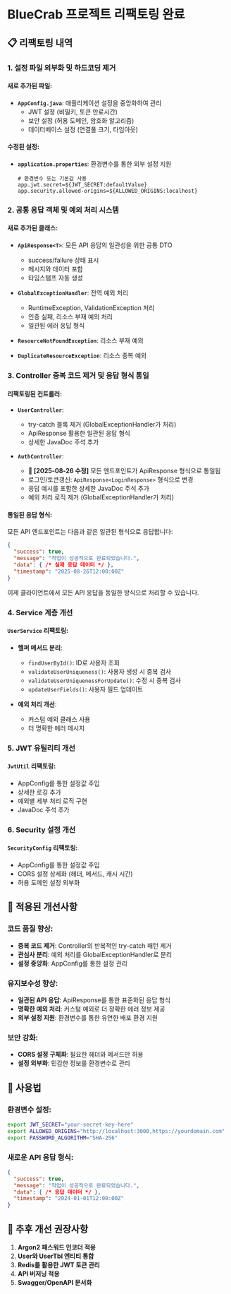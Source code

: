 # BlueCrab 프로젝트 리팩토링 완료

## 📋 리팩토링 내역

### 1. 설정 파일 외부화 및 하드코딩 제거

#### 새로 추가된 파일:
- **`AppConfig.java`**: 애플리케이션 설정을 중앙화하여 관리
  - JWT 설정 (비밀키, 토큰 만료시간)
  - 보안 설정 (허용 도메인, 암호화 알고리즘)  
  - 데이터베이스 설정 (연결풀 크기, 타임아웃)

#### 수정된 설정:
- **`application.properties`**: 환경변수를 통한 외부 설정 지원
  ```properties
  # 환경변수 또는 기본값 사용
  app.jwt.secret=${JWT_SECRET:defaultValue}
  app.security.allowed-origins=${ALLOWED_ORIGINS:localhost}
  ```

### 2. 공통 응답 객체 및 예외 처리 시스템

#### 새로 추가된 클래스:
- **`ApiResponse<T>`**: 모든 API 응답의 일관성을 위한 공통 DTO
  - success/failure 상태 표시
  - 메시지와 데이터 포함
  - 타임스탬프 자동 생성

- **`GlobalExceptionHandler`**: 전역 예외 처리
  - RuntimeException, ValidationException 처리
  - 인증 실패, 리소스 부재 예외 처리
  - 일관된 에러 응답 형식

- **`ResourceNotFoundException`**: 리소스 부재 예외
- **`DuplicateResourceException`**: 리소스 중복 예외

### 3. Controller 중복 코드 제거 및 응답 형식 통일

#### 리팩토링된 컨트롤러:
- **`UserController`**: 
  - try-catch 블록 제거 (GlobalExceptionHandler가 처리)
  - ApiResponse 활용한 일관된 응답 형식
  - 상세한 JavaDoc 주석 추가

- **`AuthController`**: 
  - **🔄 [2025-08-26 수정]** 모든 엔드포인트가 ApiResponse 형식으로 통일됨
  - 로그인/토큰갱신: `ApiResponse<LoginResponse>` 형식으로 변경
  - 응답 예시를 포함한 상세한 JavaDoc 주석 추가
  - 예외 처리 로직 제거 (GlobalExceptionHandler가 처리)

#### 통일된 응답 형식:
모든 API 엔드포인트는 다음과 같은 일관된 형식으로 응답합니다:
```json
{
  "success": true,
  "message": "작업이 성공적으로 완료되었습니다.",
  "data": { /* 실제 응답 데이터 */ },
  "timestamp": "2025-08-26T12:00:00Z"
}
```

이제 클라이언트에서 모든 API 응답을 동일한 방식으로 처리할 수 있습니다.

### 4. Service 계층 개선

#### `UserService` 리팩토링:
- **헬퍼 메서드 분리**:
  - `findUserById()`: ID로 사용자 조회
  - `validateUserUniqueness()`: 사용자 생성 시 중복 검사
  - `validateUserUniquenessForUpdate()`: 수정 시 중복 검사
  - `updateUserFields()`: 사용자 필드 업데이트

- **예외 처리 개선**: 
  - 커스텀 예외 클래스 사용
  - 더 명확한 에러 메시지

### 5. JWT 유틸리티 개선

#### `JwtUtil` 리팩토링:
- AppConfig를 통한 설정값 주입
- 상세한 로깅 추가
- 예외별 세부 처리 로직 구현
- JavaDoc 주석 추가

### 6. Security 설정 개선

#### `SecurityConfig` 리팩토링:
- AppConfig를 통한 설정값 주입  
- CORS 설정 상세화 (헤더, 메서드, 캐시 시간)
- 허용 도메인 설정 외부화

## 🔧 적용된 개선사항

### 코드 품질 향상:
- **중복 코드 제거**: Controller의 반복적인 try-catch 패턴 제거
- **관심사 분리**: 예외 처리를 GlobalExceptionHandler로 분리
- **설정 중앙화**: AppConfig를 통한 설정 관리

### 유지보수성 향상:
- **일관된 API 응답**: ApiResponse를 통한 표준화된 응답 형식
- **명확한 예외 처리**: 커스텀 예외로 더 정확한 에러 정보 제공
- **외부 설정 지원**: 환경변수를 통한 유연한 배포 환경 지원

### 보안 강화:
- **CORS 설정 구체화**: 필요한 헤더와 메서드만 허용
- **설정 외부화**: 민감한 정보를 환경변수로 관리

## 🚀 사용법

### 환경변수 설정:
```bash
export JWT_SECRET="your-secret-key-here"
export ALLOWED_ORIGINS="http://localhost:3000,https://yourdomain.com"
export PASSWORD_ALGORITHM="SHA-256"
```

### 새로운 API 응답 형식:
```json
{
  "success": true,
  "message": "작업이 성공적으로 완료되었습니다.",
  "data": { /* 응답 데이터 */ },
  "timestamp": "2024-01-01T12:00:00Z"
}
```

## 📝 추후 개선 권장사항

1. **Argon2 패스워드 인코더 적용**
2. **User와 UserTbl 엔티티 통합**
3. **Redis를 활용한 JWT 토큰 관리**
4. **API 버저닝 적용**
5. **Swagger/OpenAPI 문서화**